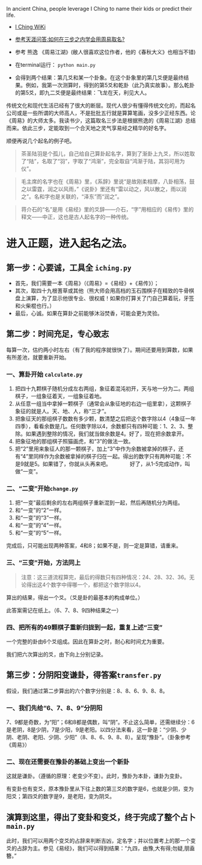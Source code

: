 In ancient China, people leverage I Ching to name their kids or predict their life.   

* [I Ching WiKi](https://en.wikipedia.org/wiki/I_Ching)
 
* [参考天涯问答:如何在三步之内学会用周易取名?](http://wenda.tianya.cn/question/1a6n72jk0djb6r76j7c93n6277ta0rcs8aj5k)
　
* 参考 熊逸 《周易江湖》(敝人很喜欢这位作者，他的《春秋大义》也相当不错)

* 在terminal运行： `python main.py`

* 会得到两个结果：第几爻和某一个卦象。在这个卦象里的第几爻便是最终结果。例如，我第一次测算时，得到的第5爻和乾卦（此乃真实故事）。那么乾卦的第5爻，即九二爻便是最终结果：飞龙在天，利见大人。


传统文化和现代生活已经有了很大的断层。现代人很少有懂得传统文化的，而起名公司或是一些所谓的大师高人，不是批批五行就是算算笔画，没多少正经东西。论《周易》的大师太多。我读书少，这篇取名三步法是根据熊逸的《周易江湖》总结而来。依此三步，定能取到一个合天地之灵气享易经之精华的好名字。

顺便再说几个起名的例子吧。
> 茶圣陆羽是个孤儿，自己给自己算卦起名字，算到了渐卦上九爻，所以姓取了“陆”，名取了“羽”，字取了“鸿渐”，完全取自“鸿渐于陆，其羽可用为仪”。

> 毛主席的名字也在《周易》里，《系辞》里说“是故刚柔相摩，八卦相荡，鼓之以雷霆，润之以风雨，”《说卦》里还有“雷以动之，风以散之，雨以润之”。名和字也是关联的，“泽东”而“润之”。

> 蒋介石的“名”是用《易经》里的爻辞——介石，“字”用相应的《易传》里的释文——中正，这也是古人起名字的一种传统。
　　
# 进入正题，进入起名之法。
## 第一步：心要诚，工具全 `iching.py`
* 首先，我们需要一本《周易》（《周易》=《易经》+《易传》）；
* 其次，取四十九根蓍草或其他（熊大师会用高档的玉石围棋子在精致的牛骨棋盘上演算，为了显示他很专业、很权威！如果你打算关了门自己算着玩，牙签和火柴棍也行。）
* 最后，心诚。如果在算卦之前能够沐浴焚香，可能会更为灵验。

## 第二步：时间充足，专心致志
每算一次，估约两小时左右（有了我的程序就很快了）。期间还要用到算数，如果有所差池，就要重新开始。

### 一、算卦开始 `calculate.py`

1. 把四十九颗棋子随机分成左右两组，象征着混沌初开，天与地一分为二。两组棋子，一组象征着天，一组象征着地。
　　
2. 从任意一组当中拿掉一颗棋子（通常会从象征地的右边一组里拿），这颗棋子象征的就是人。天、地、人，称“三才”。
3. 把象征天的那组棋子数数有多少颗，数清楚之后把这个数字除以4（4象征一年四季），看看余数是几。任何数字除以4，余数都只有四种可能：1、2、3、整除。如果遇到整除的情况，我们就当做余数是4。好了，现在把余数拿开。
4. 把象征地的那组棋子照猫画虎，和“3”的做法一致。
5. 把“2”里用来象征人的那一颗棋子，加上“3”中作为余数被拿掉的棋子，还有“4”里同样作为余数被拿掉的棋子归在一起。得出的数字只有两种可能：不是9就是5。如果错了，你就从头再来吧。
　　
　好了，从1-5完成动作，叫做“一变”。

### 二、“二变”开始`change.py`
1. 把“一变”最后剩余的左右两组棋子重新混到一起，然后再随机分为两组。
2. 和“一变”的“2”一样。
3. 和“一变”的“3”一样。
4. 和“一变”的“4”一样。
5. 和“一变”的“5”一样。

完成后，只可能出现两种答案，4和8；如果不是，则一定是算错，请重来。

### 三、“三变”开始，方法同上

> 注意：这三道流程算完，最后的得数只有四种情况：24、28、32、36。无论得出这4个数字中得哪一个，都把这个数字除以4。

算出的结果，得出一个爻。（爻是卦的最基本的构成单位。）

此答案需记在纸上。（6、7、8、9四种结果之一）

### 四、把所有的49颗棋子重新归拢到一起，重复上述“三变”

一个完整的卦由6个爻组成。因此在算卦之时，耐心和时间尤为重要。

我们把六次算出的爻，由下向上分别记录。

## 第三步：分阴阳变谦卦，得答案`transfer.py`

假设，我们通过第二步算出的六个数字分别是：8、8、6、9、8、8。

### 一、我们先给“6、7、8、9”分阴阳
7、9都是奇数，为“阳”；6和8都是偶数，叫“阴”。不止这么简单，还需继续分：6是老阴，8是少阴，7是少阳，9是老阳。以四分法来看，这一卦是：“少阴、少阴、老阴、老阳、少阴、少阳”（8、8、6、9、8、8）。呈现“豫卦”。（卦象参考《周易》）

### 二、现在还需要在豫卦的基础上变出一个新卦
这就是谦卦。（遵循的原理：老变少不变）。此时，豫卦为本卦，谦卦为变卦。

有变卦也有变爻，原本豫卦里从下往上数的第三爻的数字是6，也就是少阴，变为阳爻；第四爻的数字是9，是老阳，变为阴爻。

## 演算到这里，得出了变卦和变爻，终于完成了整个占卜`main.py`

此时，我们可以用两个变爻的占辞来判断吉凶，定名字；并以位置考上的那一个变爻的占辞为主。参见《易经》，我们可以得到结果：“九四，由豫,大有得;勿疑,朋盍簪。”




